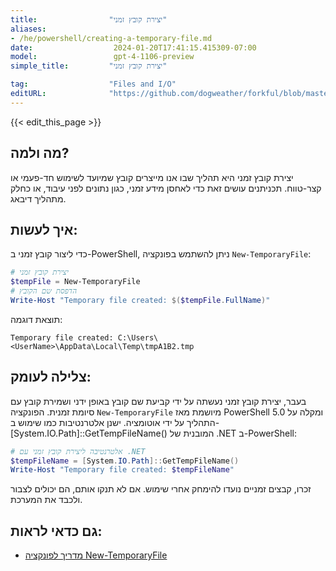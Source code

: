 ```yaml
---
title:                "יצירת קובץ זמני"
aliases:
- /he/powershell/creating-a-temporary-file.md
date:                  2024-01-20T17:41:15.415309-07:00
model:                 gpt-4-1106-preview
simple_title:         "יצירת קובץ זמני"

tag:                  "Files and I/O"
editURL:              "https://github.com/dogweather/forkful/blob/master/content/he/powershell/creating-a-temporary-file.md"
---
```


{{< edit_this_page >}}

## מה ולמה?
יצירת קובץ זמני היא תהליך שבו אנו מייצרים קובץ שמיועד לשימוש חד-פעמי או קצר-טווח. תכניתנים עושים זאת כדי לאחסן מידע זמני, כגון נתונים לפני עיבוד, או כחלק מתהליך דיבאג.

## איך לעשות:
כדי ליצור קובץ זמני ב-PowerShell, ניתן להשתמש בפונקציה `New-TemporaryFile`:

```PowerShell
# יצירת קובץ זמני
$tempFile = New-TemporaryFile
# הדפסת שם הקובץ
Write-Host "Temporary file created: $($tempFile.FullName)"
```

תוצאת דוגמה:
```
Temporary file created: C:\Users\<UserName>\AppData\Local\Temp\tmpA1B2.tmp
```

## צלילה לעומק:
בעבר, יצירת קובץ זמני נעשתה על ידי קביעת שם קובץ באופן ידני ושמירת קובץ עם סיומת זמנית. הפונקציה `New-TemporaryFile` מיושמת מאז PowerShell 5.0 ומקלה על התהליך על ידי אוטומציה. ישנן אלטרנטיבות כמו שימוש ב-[System.IO.Path]::GetTempFileName() המובנית של .NET ב-PowerShell:

```PowerShell
# אלטרנטיבה ליצירת קובץ זמני עם .NET
$tempFileName = [System.IO.Path]::GetTempFileName()
Write-Host "Temporary file created: $tempFileName"
```

זכרו, קבצים זמניים נועדו להימחק אחרי שימוש. אם לא תנקו אותם, הם יכולים לצבור ולכבד את המערכת.

## גם כדאי לראות:
- [מדריך לפונקציה New-TemporaryFile](https://docs.microsoft.com/en-us/powershell/module/microsoft.powershell.utility/new-temporaryfile?view=powershell-7)
